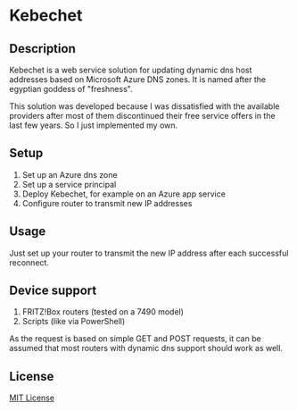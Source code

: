 # Kebechet

## Description

Kebechet is a web service solution for updating dynamic dns host addresses based on Microsoft Azure DNS zones. 
It is named after the egyptian goddess of "freshness".

This solution was developed because I was dissatisfied with the available providers after most of them discontinued their free service offers in the last few years.
So I just implemented my own.

## Setup

1. Set up an Azure dns zone
2. Set up a service principal
3. Deploy Kebechet, for example on an Azure app service
4. Configure router to transmit new IP addresses

## Usage

Just set up your router to transmit the new IP address after each successful reconnect.

## Device support

1. FRITZ!Box routers (tested on a 7490 model)
2. Scripts (like via PowerShell)

As the request is based on simple GET and POST requests, it can be assumed that most routers with dynamic dns support should work as well.

## License

[MIT License](/LICENSE)
